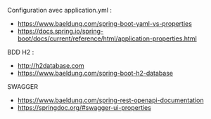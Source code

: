 Configuration avec application.yml :

- https://www.baeldung.com/spring-boot-yaml-vs-properties
- https://docs.spring.io/spring-boot/docs/current/reference/html/application-properties.html

BDD H2 :

- http://h2database.com
- https://www.baeldung.com/spring-boot-h2-database

SWAGGER

- https://www.baeldung.com/spring-rest-openapi-documentation
- https://springdoc.org/#swagger-ui-properties